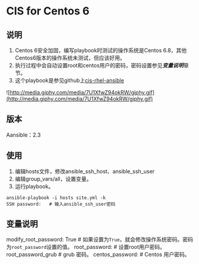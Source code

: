 # CIS for Centos 6

## 说明

1. Centos 6安全加固，编写playbook时测试的操作系统是Centos 6.8，其他Centos6版本的操作系统未测试，但应该好用。  
2. 执行过程中会自动设置root和centos用户的密码，密码设置参见***变量说明***章节。
3. 这个playbook是参见github上[cis-rhel-ansible](https://github.com/major/cis-rhel-ansible.git)

![http://media.giphy.com/media/7U1XfwZ94okRW/giphy.gif](http://media.giphy.com/media/7U1XfwZ94okRW/giphy.gif)

## 版本  

Aansible：2.3

## 使用

1. 编辑hosts文件，修改ansible_ssh_host、ansible_ssh_user  
2. 编辑group_vars/all，设置变量。 
3. 运行playbook。
```
ansible-playbook -i hosts site.yml -k
SSH password:   # 输入ansible_ssh_user密码
```

## 变量说明

modify_root_password: True  # 如果设置为```True```，就会修改操作系统密码。密码为```root_password```设置的值。
root_password:  # 设置root用户密码。
root_password_grub  # grub 密码。
centos_password:  # Centos 用户密码。
